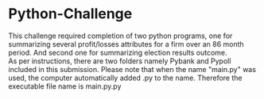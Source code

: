 # Python-Challenge
This challenge required completion of two python programs, one for summarizing several profit/losses attributes for a firm over an 86 month period.  And second one for summarizing election results outcome.  
As per instructions, there are two folders namely Pybank and Pypoll included in this submission.  Please note that when the name "main.py" was used, the computer automatically added .py to the name.  Therefore the executable file name is main.py.py 
